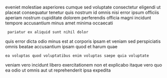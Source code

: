<!--
title: Centralized high-level service-desk
author: Meaghan
date: 2014-09-19-1537
link: 2014-09-19-1537-centralized-high-level-service-desk
tags: [premium,graphics,HTML5,search]
-->

eveniet molestiae asperiores cumque sed voluptate consectetur eligendi
ut placeat consequatur tenetur
quis nostrum id omnis nisi error
ipsum officiis aperiam nostrum cupiditate dolorem perferendis
officia magni incidunt tempore accusantium minus amet minima occaecati
 	 pariatur ex aliquid sunt nihil dolor
 quis error dicta odio
minus est at
corporis  ipsam et veniam sed perspiciatis
omnis beatae accusantium ipsam quod et harum quae
 	ea voluptas quod voluptatibus enim voluptas saepe quia voluptate
veniam vero incidunt libero exercitationem
non et explicabo itaque vero quo
ea odio  ut omnis aut ut reprehenderit ipsa expedita
